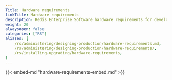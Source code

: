 ```yaml
---
Title: Hardware requirements
linkTitle: Hardware requirements
description: Redis Enterprise Software hardware requirements for development and production environments.
weight: 20
alwaysopen: false
categories: ["RS"]
aliases: [
    /rs/administering/designing-production/hardware-requirements.md,
    /rs/administering/designing-production/hardware-requirements/,
    /rs/installing-upgrading/hardware-requirements,
]
---
```

{{< embed-md "hardware-requirements-embed.md" >}}
